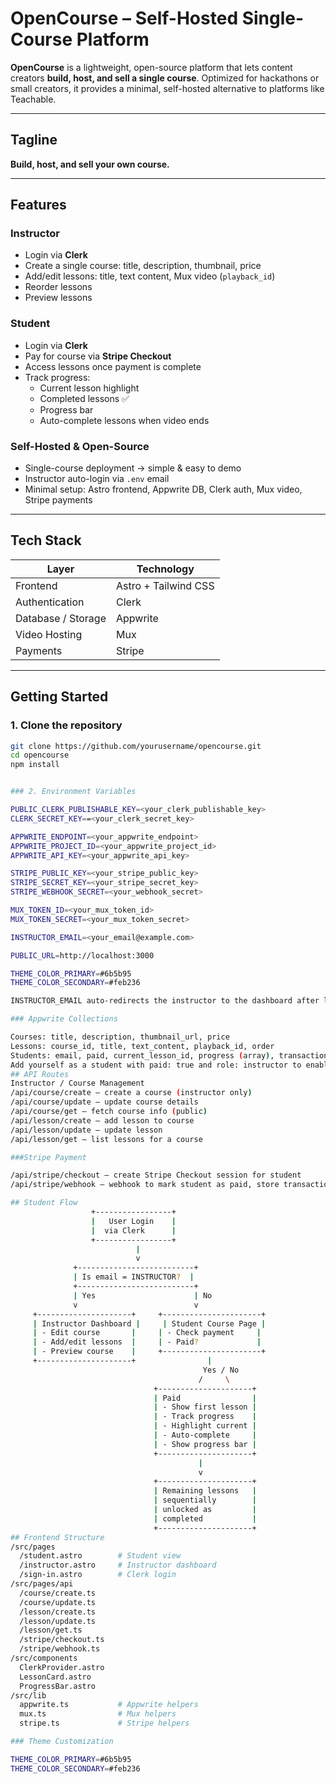 # OpenCourse – Self-Hosted Single-Course Platform

**OpenCourse** is a lightweight, open-source platform that lets content creators **build, host, and sell a single course**. Optimized for hackathons or small creators, it provides a minimal, self-hosted alternative to platforms like Teachable.

---

## **Tagline**
**Build, host, and sell your own course.**

---

## **Features**

### Instructor
- Login via **Clerk**  
- Create a single course: title, description, thumbnail, price  
- Add/edit lessons: title, text content, Mux video (`playback_id`)  
- Reorder lessons  
- Preview lessons  

### Student
- Login via **Clerk**  
- Pay for course via **Stripe Checkout**  
- Access lessons once payment is complete  
- Track progress:  
  - Current lesson highlight  
  - Completed lessons ✅  
  - Progress bar  
  - Auto-complete lessons when video ends  

### Self-Hosted & Open-Source
- Single-course deployment → simple & easy to demo  
- Instructor auto-login via `.env` email  
- Minimal setup: Astro frontend, Appwrite DB, Clerk auth, Mux video, Stripe payments  

---

## **Tech Stack**

| Layer             | Technology                     |
|------------------|--------------------------------|
| Frontend         | Astro + Tailwind CSS           |
| Authentication   | Clerk                         |
| Database / Storage| Appwrite                      |
| Video Hosting    | Mux                            |
| Payments         | Stripe                         |

---

## **Getting Started**

### 1. Clone the repository
```bash
git clone https://github.com/yourusername/opencourse.git
cd opencourse
npm install


### 2. Environment Variables

PUBLIC_CLERK_PUBLISHABLE_KEY=<your_clerk_publishable_key>
CLERK_SECRET_KEY==<your_clerk_secret_key>

APPWRITE_ENDPOINT=<your_appwrite_endpoint>
APPWRITE_PROJECT_ID=<your_appwrite_project_id>
APPWRITE_API_KEY=<your_appwrite_api_key>

STRIPE_PUBLIC_KEY=<your_stripe_public_key>
STRIPE_SECRET_KEY=<your_stripe_secret_key>
STRIPE_WEBHOOK_SECRET=<your_webhook_secret>

MUX_TOKEN_ID=<your_mux_token_id>
MUX_TOKEN_SECRET=<your_mux_token_secret>

INSTRUCTOR_EMAIL=<your_email@example.com>

PUBLIC_URL=http://localhost:3000

THEME_COLOR_PRIMARY=#6b5b95
THEME_COLOR_SECONDARY=#feb236

INSTRUCTOR_EMAIL auto-redirects the instructor to the dashboard after login.

### Appwrite Collections

Courses: title, description, thumbnail_url, price
Lessons: course_id, title, text_content, playback_id, order
Students: email, paid, current_lesson_id, progress (array), transaction_id
Add yourself as a student with paid: true and role: instructor to enable dashboard access.
## API Routes
Instructor / Course Management
/api/course/create – create a course (instructor only)
/api/course/update – update course details
/api/course/get – fetch course info (public)
/api/lesson/create – add lesson to course
/api/lesson/update – update lesson
/api/lesson/get – list lessons for a course

###Stripe Payment

/api/stripe/checkout – create Stripe Checkout session for student
/api/stripe/webhook – webhook to mark student as paid, store transaction_id, initialize progress

## Student Flow
                  +-----------------+
                  |   User Login    |
                  |  via Clerk      |
                  +-----------------+
                            |
                            v
              +--------------------------+
              | Is email = INSTRUCTOR?  |
              +--------------------------+
              | Yes                      | No
              v                          v
     +---------------------+     +----------------------+
     | Instructor Dashboard |     | Student Course Page |
     | - Edit course       |     | - Check payment     |
     | - Add/edit lessons  |     | - Paid?             |
     | - Preview course    |     +----------------------+
     +---------------------+                |
                                           Yes / No
                                          /     \
                                +---------------------+
                                | Paid                |
                                | - Show first lesson |
                                | - Track progress    |
                                | - Highlight current |
                                | - Auto-complete     |
                                | - Show progress bar |
                                +---------------------+
                                          |
                                          v
                                +---------------------+
                                | Remaining lessons   |
                                | sequentially        |
                                | unlocked as         |
                                | completed           |
                                +---------------------+
## Frontend Structure
/src/pages
  /student.astro        # Student view
  /instructor.astro     # Instructor dashboard
  /sign-in.astro        # Clerk login
/src/pages/api
  /course/create.ts
  /course/update.ts
  /lesson/create.ts
  /lesson/update.ts
  /lesson/get.ts
  /stripe/checkout.ts
  /stripe/webhook.ts
/src/components
  ClerkProvider.astro
  LessonCard.astro
  ProgressBar.astro
/src/lib
  appwrite.ts           # Appwrite helpers
  mux.ts                # Mux helpers
  stripe.ts             # Stripe helpers

### Theme Customization

THEME_COLOR_PRIMARY=#6b5b95
THEME_COLOR_SECONDARY=#feb236
